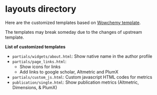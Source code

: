 # layouts directory

Here are the customized templates based on
[Wowchemy template](https://github.com/wowchemy/wowchemy-hugo-modules).

The templates may break someday due to the changes of upstream template.

**List of customized templates**

- `partials/widgets/about.html`: Show native name in the author profile
- `partials/page_links.html`:
  - Show icons for links
  - Add links to google scholar, Altmetric and PlumX
- `partials/custom_js.html`: Custom javascript HTML codes for metrics
- `publication/single.html`: Show publication metrics (Altmetric, Dimensions, & PlumX)
